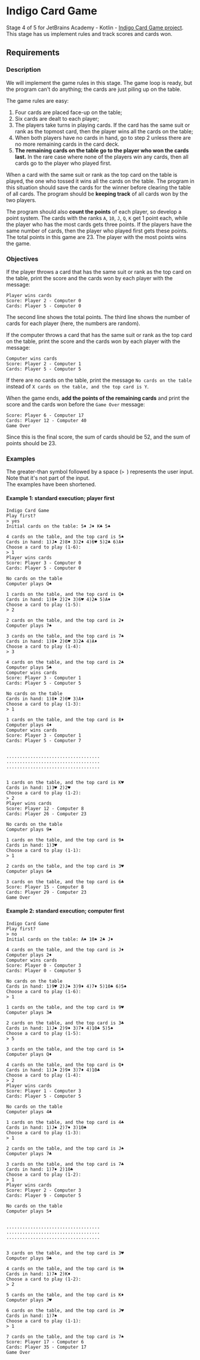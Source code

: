 # Indigo Card Game
Stage 4 of 5 for JetBrains Academy - Kotlin - [Indigo Card Game project](https://hyperskill.org/projects/214/stages/1075/implement).   
This stage has us implement rules and track scores and cards won.
## Requirements
### Description
We will implement the game rules in this stage. The game loop is ready, but the program can't do anything; the cards are just piling up on the table.

The game rules are easy:    
1. Four cards are placed face-up on the table;
2. Six cards are dealt to each player;
3. The players take turns in playing cards. If the card has the same suit or rank as the topmost card, then the player wins all the cards on the table;
4. When both players have no cards in hand, go to step 2 unless there are no more remaining cards in the card deck.
5. **The remaining cards on the table go to the player who won the cards last.** In the rare case where none of the players win any cards, then all cards go to the player who played first.

When a card with the same suit or rank as the top card on the table is played, the one who tossed it wins all the cards on the table. The program in this situation should save the cards for the winner before clearing the table of all cards. The program should be **keeping track** of all cards won by the two players.

The program should also **count the points** of each player, so develop a point system. The cards with the ranks `A`, `10`, `J`, `Q`, `K` get 1 point each, while the player who has the most cards gets three points. If the players have the same number of cards, then the player who played first gets these points. The total points in this game are 23. The player with the most points wins the game.
### Objectives
If the player throws a card that has the same suit or rank as the top card on the table, print the score and the cards won by each player with the message:
```text
Player wins cards
Score: Player 2 - Computer 0
Cards: Player 5 - Computer 0
```
The second line shows the total points. The third line shows the number of cards for each player (here, the numbers are random).

If the computer throws a card that has the same suit or rank as the top card on the table, print the score and the cards won by each player with the message:
```text
Computer wins cards
Score: Player 2 - Computer 1
Cards: Player 5 - Computer 5
```
If there are no cards on the table, print the message `No cards on the table` instead of `X cards on the table, and the top card is Y`.

When the game ends, **add the points of the remaining cards** and print the score and the cards won before the `Game Over` message:
```text
Score: Player 6 - Computer 17
Cards: Player 12 - Computer 40
Game Over
```
Since this is the final score, the sum of cards should be 52, and the sum of points should be 23.
### Examples
The greater-than symbol followed by a space (`> `) represents the user input. Note that it's not part of the input.    
The examples have been shortened.
#### Example 1: standard execution; player first
```text
Indigo Card Game
Play first?
> yes
Initial cards on the table: 5♦ J♦ K♣ 5♠

4 cards on the table, and the top card is 5♠
Cards in hand: 1)J♠ 2)8♦ 3)2♦ 4)6♥ 5)2♣ 6)A♦
Choose a card to play (1-6):
> 1
Player wins cards
Score: Player 3 - Computer 0
Cards: Player 5 - Computer 0

No cards on the table
Computer plays Q♠

1 cards on the table, and the top card is Q♠
Cards in hand: 1)8♦ 2)2♦ 3)6♥ 4)2♣ 5)A♦
Choose a card to play (1-5):
> 2

2 cards on the table, and the top card is 2♦
Computer plays 7♠

3 cards on the table, and the top card is 7♠
Cards in hand: 1)8♦ 2)6♥ 3)2♣ 4)A♦
Choose a card to play (1-4):
> 3

4 cards on the table, and the top card is 2♣
Computer plays 5♣
Computer wins cards
Score: Player 3 - Computer 1
Cards: Player 5 - Computer 5

No cards on the table
Cards in hand: 1)8♦ 2)6♥ 3)A♦
Choose a card to play (1-3):
> 1

1 cards on the table, and the top card is 8♦
Computer plays 4♦
Computer wins cards
Score: Player 3 - Computer 1
Cards: Player 5 - Computer 7


...................................
...................................
...................................


1 cards on the table, and the top card is K♥
Cards in hand: 1)3♥ 2)2♥
Choose a card to play (1-2):
> 2
Player wins cards
Score: Player 12 - Computer 8
Cards: Player 26 - Computer 23

No cards on the table
Computer plays 9♠

1 cards on the table, and the top card is 9♠
Cards in hand: 1)3♥
Choose a card to play (1-1):
> 1

2 cards on the table, and the top card is 3♥
Computer plays 6♣

3 cards on the table, and the top card is 6♣
Score: Player 15 - Computer 8
Cards: Player 29 - Computer 23
Game Over
```
#### Example 2: standard execution; computer first
```text
Indigo Card Game
Play first?
> no
Initial cards on the table: A♠ 10♠ 2♣ J♦

4 cards on the table, and the top card is J♦
Computer plays 2♦
Computer wins cards
Score: Player 0 - Computer 3
Cards: Player 0 - Computer 5

No cards on the table
Cards in hand: 1)9♥ 2)J♠ 3)9♦ 4)7♦ 5)10♣ 6)5♠
Choose a card to play (1-6):
> 1

1 cards on the table, and the top card is 9♥
Computer plays 3♣

2 cards on the table, and the top card is 3♣
Cards in hand: 1)J♠ 2)9♦ 3)7♦ 4)10♣ 5)5♠
Choose a card to play (1-5):
> 5

3 cards on the table, and the top card is 5♠
Computer plays Q♦

4 cards on the table, and the top card is Q♦
Cards in hand: 1)J♠ 2)9♦ 3)7♦ 4)10♣
Choose a card to play (1-4):
> 2
Player wins cards
Score: Player 1 - Computer 3
Cards: Player 5 - Computer 5

No cards on the table
Computer plays 4♣

1 cards on the table, and the top card is 4♣
Cards in hand: 1)J♠ 2)7♦ 3)10♣
Choose a card to play (1-3):
> 1

2 cards on the table, and the top card is J♠
Computer plays 7♣

3 cards on the table, and the top card is 7♣
Cards in hand: 1)7♦ 2)10♣
Choose a card to play (1-2):
> 1
Player wins cards
Score: Player 2 - Computer 3
Cards: Player 9 - Computer 5

No cards on the table
Computer plays 5♦


...................................
...................................
...................................


3 cards on the table, and the top card is 3♥
Computer plays 9♣

4 cards on the table, and the top card is 9♣
Cards in hand: 1)7♠ 2)K♦
Choose a card to play (1-2):
> 2

5 cards on the table, and the top card is K♦
Computer plays J♥

6 cards on the table, and the top card is J♥
Cards in hand: 1)7♠
Choose a card to play (1-1):
> 1

7 cards on the table, and the top card is 7♠
Score: Player 17 - Computer 6
Cards: Player 35 - Computer 17
Game Over
```